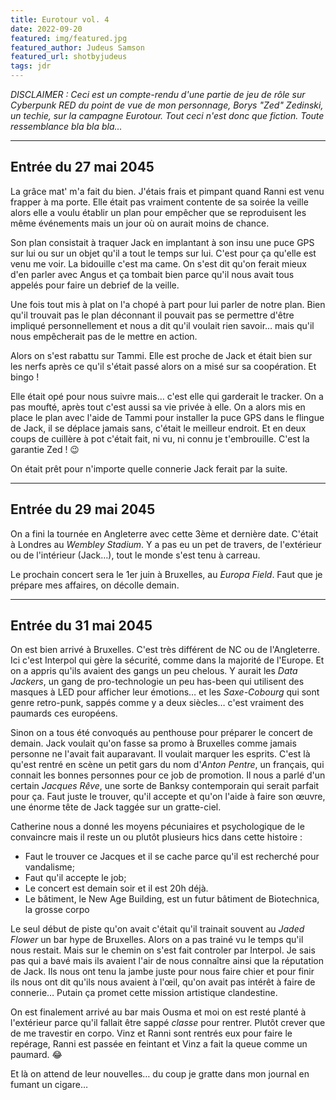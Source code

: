 ```yaml
---
title: Eurotour vol. 4
date: 2022-09-20
featured: img/featured.jpg
featured_author: Judeus Samson
featured_url: shotbyjudeus
tags: jdr
---
```


_DISCLAIMER : Ceci est un compte-rendu d'une partie de jeu de rôle sur Cyberpunk RED du point de vue de mon personnage, Borys "Zed" Zedinski, un techie, sur la campagne Eurotour. Tout ceci n'est donc que fiction. Toute ressemblance bla bla bla…_

---

## Entrée du 27 mai 2045

La grâce mat' m'a fait du bien. J'étais frais et pimpant quand Ranni est venu frapper à ma porte. Elle était pas vraiment contente de sa soirée la veille alors elle a voulu établir un plan pour empêcher que se reproduisent les même événements mais un jour où on aurait moins de chance.

Son plan consistait à traquer Jack en implantant à son insu une puce GPS sur lui ou sur un objet qu'il a tout le temps sur lui. C'est pour ça qu'elle est venu me voir. La bidouille c'est ma came. On s'est dit qu'on ferait mieux d'en parler avec Angus et ça tombait bien parce qu'il nous avait tous appelés pour faire un debrief de la veille.

Une fois tout mis à plat on l'a chopé à part pour lui parler de notre plan. Bien qu'il trouvait pas le plan déconnant il pouvait pas se permettre d'être impliqué personnellement et nous a dit qu'il voulait rien savoir… mais qu'il nous empêcherait pas de le mettre en action.

Alors on s'est rabattu sur Tammi. Elle est proche de Jack et était bien sur les nerfs après ce qu'il s'était passé alors on a misé sur sa coopération. Et bingo !

Elle était opé pour nous suivre mais… c'est elle qui garderait le tracker. On a pas moufté, après tout c'est aussi sa vie privée à elle. On a alors mis en place le plan avec l'aide de Tammi pour installer la puce GPS dans le flingue de Jack, il se déplace jamais sans, c'était le meilleur endroit. Et en deux coups de cuillère à pot c'était fait, ni vu, ni connu je t'embrouille. C'est la garantie Zed ! 😉

On était prêt pour n'importe quelle connerie Jack ferait par la suite.

---

## Entrée du 29 mai 2045

On a fini la tournée en Angleterre avec cette 3ème et dernière date. C'était à Londres au _Wembley Stadium_. Y a pas eu un pet de travers, de l'extérieur ou de l'intérieur (Jack…), tout le monde s'est tenu à carreau.

Le prochain concert sera le 1er juin à Bruxelles, au _Europa Field_. Faut que je prépare mes affaires, on décolle demain.

---

## Entrée du 31 mai 2045

On est bien arrivé à Bruxelles. C'est très différent de NC ou de l'Angleterre. Ici c'est Interpol qui gère la sécurité, comme dans la majorité de l'Europe. Et on a appris qu'ils avaient des gangs un peu chelous. Y aurait les _Data Jackers_, un gang de pro-technologie un peu has-been qui utilisent des masques à LED pour afficher leur émotions… et les _Saxe-Cobourg_ qui sont genre retro-punk, sappés comme y a deux siècles… c'est vraiment des paumards ces européens.

Sinon on a tous été convoqués au penthouse pour préparer le concert de demain. Jack voulait qu'on fasse sa promo à Bruxelles comme jamais personne ne l'avait fait auparavant. Il voulait marquer les esprits. C'est là qu'est rentré en scène un petit gars du nom d'_Anton Pentre_, un français, qui connait les bonnes personnes pour ce job de promotion. Il nous a parlé d'un certain _Jacques Rêve_, une sorte de Banksy contemporain qui serait parfait pour ça. Faut juste le trouver, qu'il accepte et qu'on l'aide à faire son œuvre, une énorme tête de Jack taggée sur un gratte-ciel.

Catherine nous a donné les moyens pécuniaires et psychologique de le convaincre mais il reste un ou plutôt plusieurs hics dans cette histoire :

- Faut le trouver ce Jacques et il se cache parce qu'il est recherché pour vandalisme;
- Faut qu'il accepte le job;
- Le concert est demain soir et il est 20h déjà.
- Le bâtiment, le New Age Building, est un futur bâtiment de Biotechnica, la grosse corpo

Le seul début de piste qu'on avait c'était qu'il trainait souvent au _Jaded Flower_ un bar hype de Bruxelles. Alors on a pas trainé vu le temps qu'il nous restait. Mais sur le chemin on s'est fait controler par Interpol. Je sais pas qui a bavé mais ils avaient l'air de nous connaître ainsi que la réputation de Jack. Ils nous ont tenu la jambe juste pour nous faire chier et pour finir ils nous ont dit qu'ils nous avaient à l'œil, qu'on avait pas intérêt à faire de connerie… Putain ça promet cette mission artistique clandestine.

On est finalement arrivé au bar mais Ousma et moi on est resté planté à l'extérieur parce qu'il fallait être sappé _classe_ pour rentrer. Plutôt crever que de me travestir en corpo. Vinz et Ranni sont rentrés eux pour faire le repérage, Ranni est passée en feintant et Vinz a fait la queue comme un paumard. 😂

Et là on attend de leur nouvelles… du coup je gratte dans mon journal en fumant un cigare…
